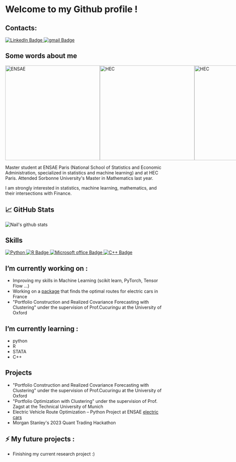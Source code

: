 # Welcome to my Github profile ! 

## Contacts: 
<div id="badges">
  <a href="https://www.linkedin.com/in/naïl-khelifa-581665220/">
    <img src="https://img.shields.io/badge/LinkedIn-blue?style=for-the-badge&logo=linkedin&logoColor=white" alt="LinkedIn Badge"/>
  </a>
  <a href="khelifa.nail@gmail.com">
    <img src="https://img.shields.io/badge/Gmail-D14836?style=for-the-badge&logo=gmail&logoColor=white" alt="gmail Badge"/>
  </a>
</div>

## Some words about me

<div style="display:flex; flex-direction: row;">
    <img src="https://upload.wikimedia.org/wikipedia/commons/e/ec/LOGO-ENSAE.png" alt="ENSAE" width="300">
    <img src="https://upload.wikimedia.org/wikipedia/commons/thumb/3/32/HEC_Paris.svg/langfr-2560px-HEC_Paris.svg.png" alt="HEC" width="300">
    <img src="https://upload.wikimedia.org/wikipedia/commons/thumb/0/0e/Logo_of_Sorbonne_University.svg/langfr-2880px-Logo_of_Sorbonne_University.svg.png" alt="HEC" width="300">
</div>

Master student at ENSAE Paris (National School of Statistics and Economic Administration, specialized in statistics and machine learning) and at HEC Paris. Attended Sorbonne University's Master in Mathematics last year.

I am strongly interested in statistics, machine learning, mathematics, and their intersections with Finance.


## :chart_with_upwards_trend: GitHub Stats 
<picture>
  <source
    srcset="https://github-readme-stats.vercel.app/api?username=NailKhelifa&show_icons=true"
    media="(prefers-color-scheme: light), (prefers-color-scheme: no-preference)"
  />
  <img src="https://github-readme-stats.vercel.app/api?username=NailKhelifa&show_icons=true&include_all_commits=true" 
  alt="Nail's github stats"/>
</picture>

## Skills 
<div id="badges">
  <a href=""><img src="https://img.shields.io/badge/Python-14354C?style=for-the-badge&logo=python&logoColor=white" alt="Python"/>
  </a>
  <a href="R">
    <img src="https://img.shields.io/badge/R-276DC3?style=for-the-badge&logo=r&logoColor=white" alt="R Badge"/>
    </a>
  <a href="Microsoft office">
    <img src="https://img.shields.io/badge/Microsoft_Office-D83B01?style=for-the-badge&logo=microsoft-office&logoColor=white" alt="Microsoft office Badge"/>
  </a>
  <a href="C++">
    <img src="https://img.shields.io/badge/C%2B%2B-00599C?style=for-the-badge&logo=c%2B%2B&logoColor=white" alt="C++ Badge"/>
    </a>
</div>

## I’m currently working on : 
- Improving my skills in Machine Learning (scikit learn, PyTorch, Tensor Flow ...) 
- Working on a [package](https://github.com/AugustinCablant/Projet_python_2A) that finds the optimal routes for electric cars in France 
- "Portfolio Construction and Realized Covariance Forecasting with Clustering" under the supervision of Prof.Cucuringu at the University of Oxford

## I’m currently learning : 
- python
- R
- STATA
- C++

## Projects
- "Portfolio Construction and Realized Covariance Forecasting with Clustering" under the supervision of Prof.Cucuringu at the University of Oxford
- "Portfolio Optimization with Clustering" under the supervision of Prof. Zagst at the  Technical University of Munich
- Electric Vehicle Route Optimization – Python Project at ENSAE [electric cars](https://github.com/AugustinCablant/PyCar)
- Morgan Stanley's 2023 Quant Trading Hackathon

## ⚡ My future projects : 
- Finishing my current research project :)



<!--
**AugustinCablant/AugustinCablant** is a ✨ _special_ ✨ repository because its `README.md` (this file) appears on your GitHub profile.

Here are some ideas to get you started:

- 🔭 I’m currently working on ...
- 🌱 I’m currently learning ...
- 👯 I’m looking to collaborate on ...
- 🤔 I’m looking for help with ...
- 💬 Ask me about ...
- 📫 How to reach me: ...
- 😄 Pronouns: ...
- ⚡ Fun fact: ...
-->
